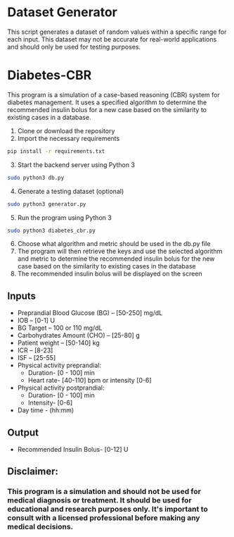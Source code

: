 # Dataset Generator

This script generates a dataset of random values within a specific range for each input. This dataset may not be accurate for real-world applications and should only be used for testing purposes.

# Diabetes-CBR

This program is a simulation of a case-based reasoning (CBR) system for diabetes management. It uses a specified algorithm to determine the recommended insulin bolus for a new case based on the similarity to existing cases in a database.

1. Clone or download the repository
2. Import the necessary requirements
```bash
pip install -r requirements.txt
```
3. Start the backend server using Python 3
```bash
sudo python3 db.py 
```
4. Generate a testing dataset (optional)
```bash
sudo python3 generator.py 
```
5. Run the program using Python 3
```bash
sudo python3 diabetes_cbr.py 
```
6. Choose what algorithm and metric should be used in the db.py file
7. The program will then retrieve the keys and use the selected algorithm and metric to determine the recommended insulin bolus for the new case based on the similarity to existing cases in the database
8. The recommended insulin bolus will be displayed on the screen

## Inputs

- Preprandial Blood Glucose (BG) – [50-250] mg/dL
- IOB – [0-1] U
- BG Target – 100 or 110 mg/dL
- Carbohydrates Amount (CHO) – [25-80] g
- Patient weight – [50-140] kg
- ICR – [8-23]
- ISF – [25-55]
- Physical activity preprandial:
  - Duration- [0 - 100] min
  - Heart rate- [40-110] bpm or intensity [0-6]
- Physical activity postprandial:
  - Duration- [0 - 100] min
  - Intensity- [0-6]
- Day time - (hh:mm)

## Output

- Recommended Insulin Bolus- [0-12] U


## Disclaimer: 
### This program is a simulation and should not be used for medical diagnosis or treatment. It should be used for educational and research purposes only. It's important to consult with a licensed professional before making any medical decisions.
